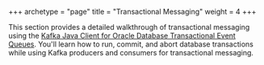 +++
archetype = "page"
title = "Transactional Messaging"
weight = 4
+++

This section provides a detailed walkthrough of transactional messaging using the [Kafka Java Client for Oracle Database Transactional Event Queues](https://github.com/oracle/okafka). You'll learn how to run, commit, and abort database transactions while using Kafka producers and consumers for transactional messaging.